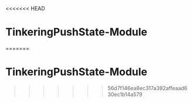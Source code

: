 <<<<<<< HEAD
# TinkeringPushState-Module
=======
# TinkeringPushState-Module
>>>>>>> 56d7f146ea8ec317a392affeaad630ec1b14a579
